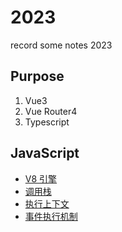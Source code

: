 # 2023

record some notes 2023

## Purpose

1. Vue3
2. Vue Router4
3. Typescript

## JavaScript

- [V8 引擎](./JavaScript/V8引擎.md)
- [调用栈](./JavaScript/调用栈.md)
- [执行上下文](./JavaScript/执行上下文.md)
- [事件执行机制](./JavaScript/事件执行机制.md)
